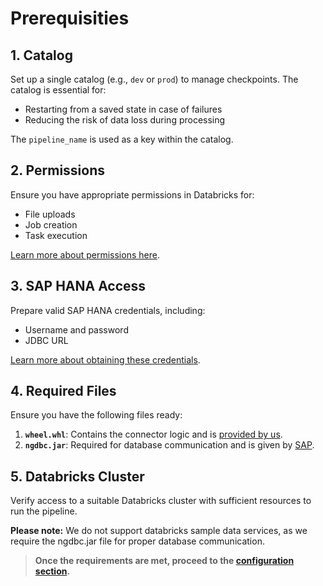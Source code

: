 # Prerequisities
## 1. Catalog
Set up a single catalog (e.g., `dev` or `prod`) to manage checkpoints. The catalog is essential for:  
- Restarting from a saved state in case of failures   
- Reducing the risk of data loss during processing

The `pipeline_name` is used as a key within the catalog.

## 2. Permissions
Ensure you have appropriate permissions in Databricks for:  
- File uploads  
- Job creation  
- Task execution  

[Learn more about permissions here](https://docs.databricks.com/en/jobs/privileges.html).

## 3. SAP HANA Access
Prepare valid SAP HANA credentials, including:  
- Username and password  
- JDBC URL  

[Learn more about obtaining these credentials](https://help.sap.com/docs/SAP_HANA_PLATFORM?locale=en-US).

## 4. Required Files
Ensure you have the following files ready:  
1. **`wheel.whl`**: Contains the connector logic and is [provided by us](contacts.md).  
2. **`ngdbc.jar`**: Required for database communication and is given by [SAP](https://support.sap.com/en/index.html).  

## 5. Databricks Cluster
Verify access to a suitable Databricks cluster with sufficient resources to run the pipeline.

**Please note:** We do not support databricks sample data services, as we require the ngdbc.jar file for proper database communication.

> **Once the requirements are met, proceed to the [configuration section](configuration).**


